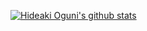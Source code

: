 [![Hideaki Oguni's github stats](https://github-readme-stats.vercel.app/api?username=izumo27)](https://github.com/anuraghazra/github-readme-stats)

<!--
**izumo27/izumo27** is a ✨ _special_ ✨ repository because its `README.md` (this file) appears on your GitHub profile.

Here are some ideas to get you started:

- 🔭 I’m currently working on ...
- 🌱 I’m currently learning ...
- 👯 I’m looking to collaborate on ...
- 🤔 I’m looking for help with ...
- 💬 Ask me about ...
- 📫 How to reach me: ...
- 😄 Pronouns: ...
- ⚡ Fun fact: ...
-->
